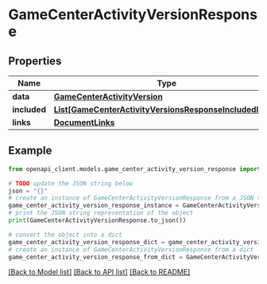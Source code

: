 # GameCenterActivityVersionResponse


## Properties

Name | Type | Description | Notes
------------ | ------------- | ------------- | -------------
**data** | [**GameCenterActivityVersion**](GameCenterActivityVersion.md) |  | 
**included** | [**List[GameCenterActivityVersionsResponseIncludedInner]**](GameCenterActivityVersionsResponseIncludedInner.md) |  | [optional] 
**links** | [**DocumentLinks**](DocumentLinks.md) |  | 

## Example

```python
from openapi_client.models.game_center_activity_version_response import GameCenterActivityVersionResponse

# TODO update the JSON string below
json = "{}"
# create an instance of GameCenterActivityVersionResponse from a JSON string
game_center_activity_version_response_instance = GameCenterActivityVersionResponse.from_json(json)
# print the JSON string representation of the object
print(GameCenterActivityVersionResponse.to_json())

# convert the object into a dict
game_center_activity_version_response_dict = game_center_activity_version_response_instance.to_dict()
# create an instance of GameCenterActivityVersionResponse from a dict
game_center_activity_version_response_from_dict = GameCenterActivityVersionResponse.from_dict(game_center_activity_version_response_dict)
```
[[Back to Model list]](../README.md#documentation-for-models) [[Back to API list]](../README.md#documentation-for-api-endpoints) [[Back to README]](../README.md)


